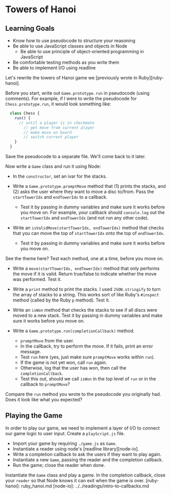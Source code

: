 # Towers of Hanoi

## Learning Goals

+ Know how to use pseudocode to structure your reasoning
+ Be able to use JavaScript classes and objects in Node
  + Be able to use principle of object-oriented programming in JavaScript
+ Be comfortable testing methods as you write them
+ Be able to implement I/O using readline

Let's rewrite the towers of Hanoi game we [previously wrote in Ruby][ruby-hanoi].

Before you start, write out `Game.prototype.run` in pseudocode (using comments).
For example, if I were to write the pseudocode for `Chess.prototype.run`, it would
look something like:

```javascript
  class Chess {
    run() {
      // until a player is in checkmate
        // get move from current player
        // make move on board
        // switch current player
    }
  }
```

Save the pseudocode to a separate file.  We'll come back to it later.

Now write a `Game` class and run it using Node:

* In the `constructor`, set an ivar for the stacks.

* Write a `Game.prototype.promptMove` method that (1) prints the stacks,
  and (2) asks the user where they want to move a disc to/from. Pass
  the `startTowerIdx` and `endTowerIdx` to a callback.  
    * Test it by passing in dummy variables and make sure it works
    before you move on.  For example, your callback should `console.log`
    out the `startTowerIdx` and `endTowerIdx` (and not run any other code).

* Write an `isValidMove(startTowerIdx, endTowerIdx)` method that
  checks that you can move the top of `startTowerIdx` onto the top of
  `endTowerIdx`.
  * Test it by passing in dummy variables and make sure it works before you move on.

See the theme here?  Test each method, one at a time, before you move on.

* Write a `move(startTowerIdx, endTowerIdx)` method that only performs
  the move if it is valid. Return true/false to indicate whether the
  move was performed.  Test it.

* Write a `print` method to print the stacks. I used `JSON.stringify`
  to turn the array of stacks to a string. This works sort of like
  Ruby's `#inspect` method (called by the Ruby `p` method). Test it.

* Write an `isWon` method that checks the stacks to see if all discs
  were moved to a new stack.  Test it by passing in dummy variables
  and make sure it works before you move on.

* Write a `Game.prototype.run(completionCallback)` method.
    * `promptMove` from the user.  
    * In the callback, try to perform the move. If it fails, print an
      error message.
    * Test `run` here (yes, just make sure `promptMove` works within `run`).
    * If the game is not yet won, call `run` again.
    * Otherwise, log that the user has won, then call the
      `completionCallback`.
    * Test this out, should we call `isWon` in the top level of `run` or in the callback to `promptMove`?

Compare the `run` method you wrote to the pseudocode you originally had. Does it look like what you expected?

## Playing the Game

In order to play our game, we need to implement a layer of I/O to connect our
game logic to user input. Create a `playScript.js` file.
  * Import your game by requiring `./game.js` as `Game`.
  * Instantiate a reader using node's [readline library][node-io].
  * Write a completion callback to ask the users if they want to play again.
  * Instantiate a new `Game`, passing the reader and the completion callback.
  * Run the game; close the reader when done.

Instantiate the `Game` class and play a game. In the completion
callback, close your `reader` so that Node knows it can exit when the
game is over.
[ruby-hanoi]: ruby_hanoi.md
[node-io]: ../../readings/intro-to-callbacks.md

